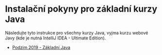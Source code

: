 Instalační pokyny pro základní kurzy Java
=========================================

Následujte tyto instrukce pro všechny kurzy Java,
vyjma kurzu webové Javy (kde je nutná IntelliJ IDEA - Ultimate Edition).

* [Podzim 2019 - Základní Java](../2019-podzim/community/)
